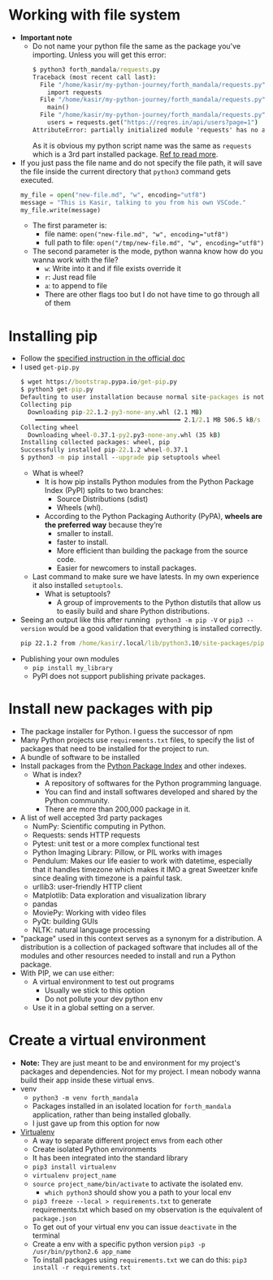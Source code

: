 # Working with file system

-   **Important note**
    -   Do not name your python file the same as the package you've importing. Unless you will get this error:
        ```cmd
        $ python3 forth_mandala/requests.py
        Traceback (most recent call last):
          File "/home/kasir/my-python-journey/forth_mandala/requests.py", line 1, in <module>
            import requests
          File "/home/kasir/my-python-journey/forth_mandala/requests.py", line 8, in <module>
            main()
          File "/home/kasir/my-python-journey/forth_mandala/requests.py", line 4, in main
            users = requests.get("https://reqres.in/api/users?page=1")
        AttributeError: partially initialized module 'requests' has no attribute 'get' (most likely due to a circular import)
        ```
        As it is obvious my python script name was the same as `requests` which is a 3rd part installed package. [Ref to read more](https://exerror.com/attributeerror-partially-initialized-module-requests-has-no-attribute-get/).
-   If you just pass the file name and do not specify the file path, it will save the file inside the current directory that `python3` command gets executed.
    ```py
    my_file = open("new-file.md", "w", encoding="utf8")
    message = "This is Kasir, talking to you from his own VSCode."
    my_file.write(message)
    ```
    -   The first parameter is:
        -   file name: `open("new-file.md", "w", encoding="utf8")`
        -   full path to file: `open("/tmp/new-file.md", "w", encoding="utf8")`
    -   The second parameter is the mode, python wanna know how do you wanna work with the file?
        -   `w`: Write into it and if file exists override it
        -   `r`: Just read file
        -   `a`: to append to file
        -   There are other flags too but I do not have time to go through all of them

# Installing pip

-   Follow the [specified instruction in the official doc](https://pip.pypa.io/en/stable/installation/)
-   I used `get-pip.py`
    ```cmd
    $ wget https://bootstrap.pypa.io/get-pip.py
    $ python3 get-pip.py
    Defaulting to user installation because normal site-packages is not writeable
    Collecting pip
      Downloading pip-22.1.2-py3-none-any.whl (2.1 MB)
        ━━━━━━━━━━━━━━━━━━━━━━━━━━━━━━━━━━━━━━━━ 2.1/2.1 MB 506.5 kB/s eta 0:00:00
    Collecting wheel
      Downloading wheel-0.37.1-py2.py3-none-any.whl (35 kB)
    Installing collected packages: wheel, pip
    Successfully installed pip-22.1.2 wheel-0.37.1
    $ python3 -m pip install --upgrade pip setuptools wheel
    ```
    -   What is wheel?
        -   It is how pip installs Python modules from the Python Package Index (PyPI) splits to two branches:
            -   Source Distributions (sdist)
            -   Wheels (whl).
        -   According to the Python Packaging Authority (PyPA), **wheels are the preferred way** because they’re
            -   smaller to install.
            -   faster to install.
            -   More efficient than building the package from the source code.
            -   Easier for newcomers to install packages.
    -   Last command to make sure we have latests. In my own experience it also installed `setuptools`.
        -   What is setuptools?
            -   A group of improvements to the Python distutils that allow us to easily build and share Python distributions.
-   Seeing an output like this after running ` python3 -m pip -V` or `pip3 --version` would be a good validation that everything is installed correctly.
    ```cmd
    pip 22.1.2 from /home/kasir/.local/lib/python3.10/site-packages/pip (python 3.10)
    ```
-   Publishing your own modules
    -   `pip install my_library`
    -   PyPI does not support publishing private packages.

# Install new packages with pip

-   The package installer for Python. I guess the successor of npm
-   Many Python projects use `requirements.txt` files, to specify the list of packages that need to be installed for the project to run.
-   A bundle of software to be installed
-   Install packages from the [Python Package Index](https://pypi.org/) and other indexes.
    -   What is index?
        -   A repository of softwares for the Python programming language.
        -   You can find and install softwares developed and shared by the Python community.
        -   There are more than 200,000 package in it.
-   A list of well accepted 3rd party packages
    -   NumPy: Scientific computing in Python.
    -   Requests: sends HTTP requests
    -   Pytest: unit test or a more complex functional test
    -   Python Imaging Library: Pillow, or PIL works with images
    -   Pendulum: Makes our life easier to work with datetime, especially that it handles timezone which makes it IMO a great Sweetzer knife since dealing with timezone is a painful task.
    -   urllib3: user-friendly HTTP client
    -   Matplotlib: Data exploration and visualization library
    -   pandas
    -   MoviePy: Working with video files
    -   PyQt: building GUIs
    -   NLTK: natural language processing
-   "package" used in this context serves as a synonym for a distribution. A distribution is a collection of packaged software that includes all of the modules and other resources needed to install and run a Python package.
-   With PIP, we can use either:
    -   A virtual environment to test out programs
        -   Usually we stick to this option
        -   Do not pollute your dev python env
    -   Use it in a global setting on a server.

# Create a virtual environment

-   **Note:** They are just meant to be and environment for my project's packages and dependencies. Not for my project. I mean nobody wanna build their app inside these virtual envs.
-   venv
    -   `python3 -m venv forth_mandala`
    -   Packages installed in an isolated location for `forth_mandala` application, rather than being installed globally.
    -   I just gave up from this option for now
-   [Virtualenv](https://virtualenv.pypa.io/en/stable/index.html)
    -   A way to separate different project envs from each other
    -   Create isolated Python environments
    -   It has been integrated into the standard library
    -   `pip3 install virtualenv`
    -   `virtualenv project_name`
    -   `source project_name/bin/activate` to activate the isolated env.
        -   `which python3` should show you a path to your local env
    -   `pip3 freeze --local > requirements.txt` to generate requirements.txt which based on my observation is the equivalent of `package.json`
    -   To get out of your virtual env you can issue `deactivate` in the terminal
    -   Create a env with a specific python version `pip3 -p /usr/bin/python2.6 app_name`
    -   To install packages using `requirements.txt` we can do this: `pip3 install -r requirements.txt`

